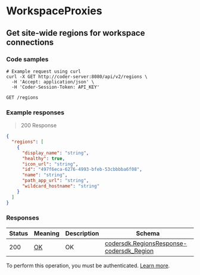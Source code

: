 # WorkspaceProxies

## Get site-wide regions for workspace connections

### Code samples

```shell
# Example request using curl
curl -X GET http://coder-server:8080/api/v2/regions \
  -H 'Accept: application/json' \
  -H 'Coder-Session-Token: API_KEY'
```

`GET /regions`

### Example responses

> 200 Response

```json
{
  "regions": [
    {
      "display_name": "string",
      "healthy": true,
      "icon_url": "string",
      "id": "497f6eca-6276-4993-bfeb-53cbbbba6f08",
      "name": "string",
      "path_app_url": "string",
      "wildcard_hostname": "string"
    }
  ]
}
```

### Responses

| Status | Meaning                                                 | Description | Schema                                                                                         |
|--------|---------------------------------------------------------|-------------|------------------------------------------------------------------------------------------------|
| 200    | [OK](https://tools.ietf.org/html/rfc7231#section-6.3.1) | OK          | [codersdk.RegionsResponse-codersdk_Region](schemas.md#codersdkregionsresponse-codersdk_region) |

To perform this operation, you must be authenticated. [Learn more](authentication.md).
